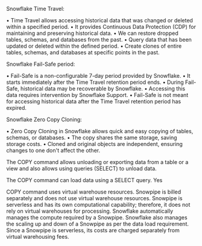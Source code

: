 Snowflake Time Travel:

• Time Travel allows accessing historical data that was changed or deleted within a specified period.
• It provides Continuous Data Protection (CDP) for maintaining and preserving historical data.
• We can restore dropped tables, schemas, and databases from the past.
• Query data that has been updated or deleted within the defined period.
• Create clones of entire tables, schemas, and databases at specific points in the past.

Snowflake Fail-Safe period:

• Fail-Safe is a non-configurable 7-day period provided by Snowflake.
• It starts immediately after the Time Travel retention period ends.
• During Fail-Safe, historical data may be recoverable by Snowflake.
• Accessing this data requires intervention by Snowflake Support.
• Fail-Safe is not meant for accessing historical data after the Time Travel retention period has expired.

Snowflake Zero Copy Cloning:

• Zero Copy Cloning in Snowflake allows quick and easy copying of tables, schemas, or databases.
• The copy shares the same storage, saving storage costs.
• Cloned and original objects are independent, ensuring changes to one don't affect the other.


The COPY command allows unloading or exporting data from a table or a view and also allows using queries (SELECT) to unload data.

The COPY command can load data using a SELECT query. 
Yes

COPY command uses virtual warehouse resources. Snowpipe is billed separately and does not use virtual warehouse resources. Snowpipe is serverless and has its own computational capability; therefore, it does not rely on virtual warehouses for processing. Snowflake automatically manages the compute required by a Snowpipe. Snowflake also manages the scaling up and down of a Snowpipe as per the data load requirement. Since a Snowpipe is serverless, its costs are charged separately from virtual warehousing fees.
